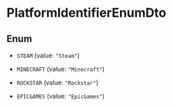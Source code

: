 

# PlatformIdentifierEnumDto

## Enum


* `STEAM` (value: `"Steam"`)

* `MINECRAFT` (value: `"Minecraft"`)

* `ROCKSTAR` (value: `"Rockstar"`)

* `EPICGAMES` (value: `"EpicGames"`)




